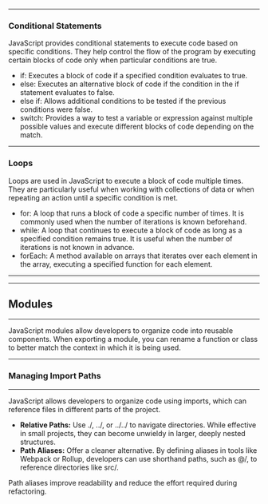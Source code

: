 
---

### Conditional Statements

JavaScript provides conditional statements to execute code based on specific conditions. They help control the flow of the program by executing certain blocks of code only when particular conditions are true.

- <span class="emphasis">if</span>: Executes a block of code if a specified condition evaluates to true.
- <span class="emphasis">else</span>: Executes an alternative block of code if the condition in the if statement evaluates to false.
- <span class="emphasis">else if</span>: Allows additional conditions to be tested if the previous conditions were false.
- <span class="emphasis">switch</span>: Provides a way to test a variable or expression against multiple possible values and execute different blocks of code depending on the match.

---

### Loops

Loops are used in JavaScript to execute a block of code multiple times. They are particularly useful when working with collections of data or when repeating an action until a specific condition is met.

- <span class="emphasis">for</span>: A loop that runs a block of code a specific number of times. It is commonly used when the number of iterations is known beforehand.
- <span class="emphasis">while</span>: A loop that continues to execute a block of code as long as a specified condition remains true. It is useful when the number of iterations is not known in advance.
- <span class="emphasis">forEach</span>: A method available on arrays that iterates over each element in the array, executing a specified function for each element.

---

---

## Modules
---

JavaScript modules allow developers to organize code into reusable components. When exporting a module, you can rename a function or class to better match the context in which it is being used.

---

### Managing Import Paths
---

JavaScript allows developers to organize code using imports, which can reference files in different parts of the project.

- **Relative Paths:** Use <span class="emphasis">./</span>, <span class="emphasis">../</span>, or <span class="emphasis">../../</span> to navigate directories. While effective in small projects, they can become unwieldy in larger, deeply nested structures.
- **Path Aliases:** Offer a cleaner alternative. By defining aliases in tools like Webpack or Rollup, developers can use shorthand paths, such as <span class="emphasis">@/</span>, to reference directories like <span class="emphasis">src/</span>.

Path aliases improve readability and reduce the effort required during refactoring.

